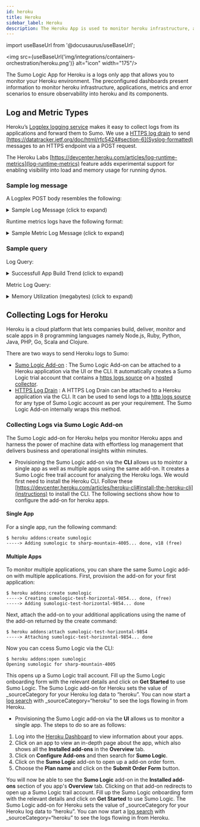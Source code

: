 ```yaml
---
id: heroku
title: Heroku
sidebar_label: Heroku
description: The Heroku App is used to monitor heroku infrastructure, applications, metrics and error scenarios to ensure observability into heroku and its components.
---
```


import useBaseUrl from '@docusaurus/useBaseUrl';

<img src={useBaseUrl('img/integrations/containers-orchestration/heroku.png')} alt="icon" width="175"/>


The Sumo Logic App for Heroku is a logs only app that allows you to monitor your Heroku environment. The preconfigured dashboards present information to monitor heroku infrastructure, applications, metrics and error scenarios to ensure observability into heroku and its components.

## Log and Metric Types

Heroku’s [Logplex logging service](https://devcenter.heroku.com/articles/logging) makes it easy to collect logs from its applications and forward them to Sumo. We use a [HTTPS log drain](https://devcenter.heroku.com/articles/log-drains#https-drains) to send [https://datatracker.ietf.org/doc/html/rfc5424#section-6](Syslog-formatted) messages to an HTTPS endpoint via a POST request.

The Heroku Labs [https://devcenter.heroku.com/articles/log-runtime-metrics](log-runtime-metrics) feature adds experimental support for enabling visibility into load and memory usage for running dynos.

### Sample log message

A Logplex POST body resembles the following:

<details><summary>Sample Log Message (click to expand)</summary>
```
83 <40>1 2012-11-30T06:45:29+00:00 host app web.3 - State changed from starting to up
119 <40>1 2012-11-30T06:45:26+00:00 host app web.3 - Starting process with command `bundle exec rackup config.ru -p 24405
```
</details>

Runtime metrics logs have the following format:

<details><summary>Sample Metric Log Message (click to expand)</summary>
```
335 <134>1 2023-08-24T10:28:47.153192+00:00 host heroku web.1 - source=web.1 dyno=heroku.322071457.63c5abfd-838b-4e2d-bce1-ce46de280675 sample#memory_total=180.43MB sample#memory_rss=180.05MB sample#memory_cache=0.38MB sample#memory_swap=0.00MB sample#memory_pgpgin=84329pages sample#memory_pgpgout=38140pages sample#memory_quota=512.00MB
205 <134>1 2023-08-24T12:31:50.112+00:00 host heroku web.1 - source=web.1 dyno=heroku.319324155.67cc34d0-0440-4106-97b6-d9486f7d9009 sample#load_avg_1m=0.00 sample#load_avg_5m=0.00 sample#load_avg_15m=0.01
```
</details>

### Sample query

Log Query:

<details><summary>Successfull App Build Trend (click to expand)</summary>
```sql
_sourceCategory"Heroku" "Build Succeeded"
| where _sourceName matches "{{log_drain}}"
| _sourceName as log_drain
| parse regex "(?<dateStamp>\d{4}-\d{2}-\d{2}T\d{2}\:\d{2}\:\d{2}.*\+\d{2}:\d{2})"
| parseDate(dateStamp,"yyyy-MM-dd'T'HH:mm:ss","etc/utc") as date
| formatDate(date, "MMM-dd") as day
| count by log_drain, day
| transpose row day column log_drain
```
</details>

Metric Log Query:

<details><summary>Memory Utilization (megabytes) (click to expand)</summary>
```sql
_sourceCategory"Heroku"
| parse regex "dyno=(?<dyno>.*?(?= )).*memory_total=(?<memory_total>.*?(?=MB )).*memory_rss=(?<memory_rss>.*?(?=MB )).*memory_cache=(?<memory_cache>.*?(?=MB )).*memory_swap=(?<memory_swap>.*?(?=MB ))"
| where dyno matches "{{dyno}}" and _sourceName matches "{{log_drain}}"
| timeslice 1m
| avg(memory_total) as memory_total, avg(memory_rss) as resident_memory, avg(memory_cache) as disk_cache_memory, avg(memory_swap) as swap_memory by _timeslice
```
</details>

## Collecting Logs for Heroku

Heroku is a cloud platform that lets companies build, deliver, monitor and scale apps in 8 programming languages namely Node.js, Ruby, Python, Java, PHP, Go, Scala and Clojure.

There are two ways to send Heroku logs to Sumo:
* [Sumo Logic Add-on](https://elements.heroku.com/addons/sumologic) : The Sumo Logic Add-on can be attached to a Heroku application via the UI or the CLI. It automatically creates a Sumo Logic trial account that contains a [https logs source](https://help.sumologic.com/docs/send-data/hosted-collectors/http-source/logs-metrics/) on a [hosted collector](https://help.sumologic.com/docs/send-data/hosted-collectors/configure-hosted-collector/).
* [HTTPS Log Drain](https://devcenter.heroku.com/articles/log-drains#https-drains) : A HTTPS Log Drain can be attached to a Heroku application via the CLI. It can be used to send logs to a [http logs source](https://help.sumologic.com/docs/send-data/hosted-collectors/http-source/logs-metrics/) for any type of Sumo Logic account as per your requirement. The Sumo Logic Add-on internally wraps this method.

### Collecting Logs via Sumo Logic Add-on

The Sumo Logic add-on for Heroku helps you monitor Heroku apps and harness the power of machine data with effortless log management that delivers business and operational insights within minutes.

* Provisioning the Sumo Logic add-on via the **CLI** allows us to mointor a single app as well as multiple apps using the same add-on. It creates a Sumo Logic free trail account for analyzing the Heroku logs. We would first need to install the Heroku CLI. Follow these [https://devcenter.heroku.com/articles/heroku-cli#install-the-heroku-cli](instructions) to install the CLI. The following sections show how to configure the add-on for heroku apps.

#### Single App

For a single app, run the following command:
```
$ heroku addons:create sumologic
-----> Adding sumologic to sharp-mountain-4005... done, v18 (free)
```

#### Multiple Apps

To monitor multiple applications, you can share the same Sumo Logic add-on with multiple applications.
First, provision the add-on for your first application:
```
$ heroku addons:create sumologic
-----> Creating sumologic-test-horizontal-9854... done, (free)
-----> Adding sumologic-test-horizontal-9854... done
```
Next, attach the add-on to your additional applications using the name of the add-on returned by the create command:
```
$ heroku addons:attach sumologic-test-horizontal-9854
-----> Attaching sumologic-test-horizontal-9854... done
```

Now you can ccess Sumo Logic via the CLI:
```
$ heroku addons:open sumologic
Opening sumologic for sharp-mountain-4005
```

This opens up a Sumo Logic trail account. Fill up the Sumo Logic onboarding form with the relevant details and click on **Get Started** to use Sumo Logic. The Sumo Logic add-on for Heroku sets the value of _sourceCategory for your Heroku log data to “heroku”. You can now start a [log search](https://help.sumologic.com/docs/search/) with _sourceCategory=“heroku” to see the logs flowing in from Heroku.


* Provisioning the Sumo Logic add-on via the **UI** allows us to monitor a single app. The steps to do so are as follows:
1. Log into the [Heroku Dashboard](https://dashboard.heroku.com/) to view information about your apps.
2. Click on an app to view an in-depth page about the app, which also shows all the **Installed add-ons** in the **Overview** tab.
3. Click on **Configure Add-ons** and then search for **Sumo Logic**.
4. Click on the **Sumo Logic** add-on to open up a add-on order form.
5. Choose the **Plan name** and click on the **Submit Order Form** button.

You will now be able to see the **Sumo Logic** add-on in the **Installed add-ons** section of you app's **Overview** tab. Clicking on that add-on redirects to open up a Sumo Logic trail account. Fill up the Sumo Logic onboarding form with the relevant details and click on **Get Started** to use Sumo Logic. The Sumo Logic add-on for Heroku sets the value of _sourceCategory for your Heroku log data to “heroku”. You can now start a [log search](https://help.sumologic.com/docs/search/) with _sourceCategory=“heroku” to see the logs flowing in from Heroku.


